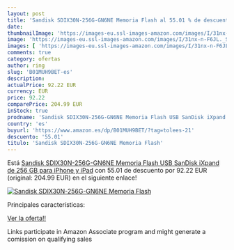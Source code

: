 ```yaml
---
layout: post
title: 'Sandisk SDIX30N-256G-GN6NE Memoria Flash al 55.01 % de descuento'
date: 
thumbnailImage: 'https://images-eu.ssl-images-amazon.com/images/I/31nx-n-F6JL._SL200_.jpg'
image: 'https://images-eu.ssl-images-amazon.com/images/I/31nx-n-F6JL._SL200_.jpg'
images: [ 'https://images-eu.ssl-images-amazon.com/images/I/31nx-n-F6JL._SL200_.jpg' ]
comments: true
category: ofertas
author: ring
slug: 'B01MUH9BET-es'
description:
actualPrice: 92.22 EUR
currency: EUR
price: 92.22
comparePrice: 204.99 EUR
inStock: true
prodname: 'Sandisk SDIX30N-256G-GN6NE Memoria Flash USB SanDisk iXpand de 256 GB para iPhone y iPad'
country: 'es'
buyurl: 'https://www.amazon.es/dp/B01MUH9BET/?tag=tolees-21'
descuento: '55.01'
titulo: 'Sandisk SDIX30N-256G-GN6NE Memoria Flash'
---
```


Está [Sandisk SDIX30N-256G-GN6NE Memoria Flash USB SanDisk iXpand de 256 GB para iPhone y iPad](https://www.amazon.es/dp/B01MUH9BET/?tag=tolees-21) con 55.01 de descuento por 92.22 EUR (original: 204.99 EUR) en el siguiente enlace!

[![Sandisk SDIX30N-256G-GN6NE Memoria Flash](https://images-eu.ssl-images-amazon.com/images/I/31nx-n-F6JL._SL200_.jpg)](https://www.amazon.es/dp/B01MUH9BET/?tag=tolees-21)

Principales características:


[Ver la oferta!!](https://www.amazon.es/dp/B01MUH9BET/?tag=tolees-21)

Links participate in Amazon Associate program and might generate a comission on qualifying sales


